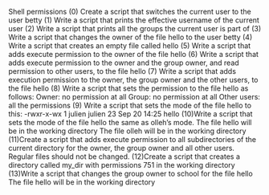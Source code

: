 Shell permissions
(0) Create a script that switches the current user to the user betty
(1) Write a script that prints the effective username of the current user
(2) Write a script that prints all the groups the current user is part of
(3) Write a script that changes the owner of the file hello to the user betty
(4) Write a script that creates an empty file called hello
(5) Write a script that adds execute permission to the owner of the file hello
(6) Write a script that adds execute permission to the owner and the group owner, and read permission to other users, to the file hello
(7) Write a script that adds execution permission to the owner, the group owner and the other users, to the file hello
(8) Write a script that sets the permission to the file hello as follows:
	Owner: no permission at all
	Group: no permission at all
	Other users: all the permissions
(9) Write a script that sets the mode of the file hello to this:
	-rwxr-x-wx 1 julien julien 23 Sep 20 14:25 hello
(10)Write a script that sets the mode of the file hello the same as olleh’s mode.
	The file hello will be in the working directory
	The file olleh will be in the working directory
(11)Create a script that adds execute permission to all subdirectories of the current directory for the owner, the group owner and all other users. Regular files should not be changed.
(12)Create a script that creates a directory called my_dir with permissions 751 in the working directory
(13)Write a script that changes the group owner to school for the file hello
	The file hello will be in the working directory

